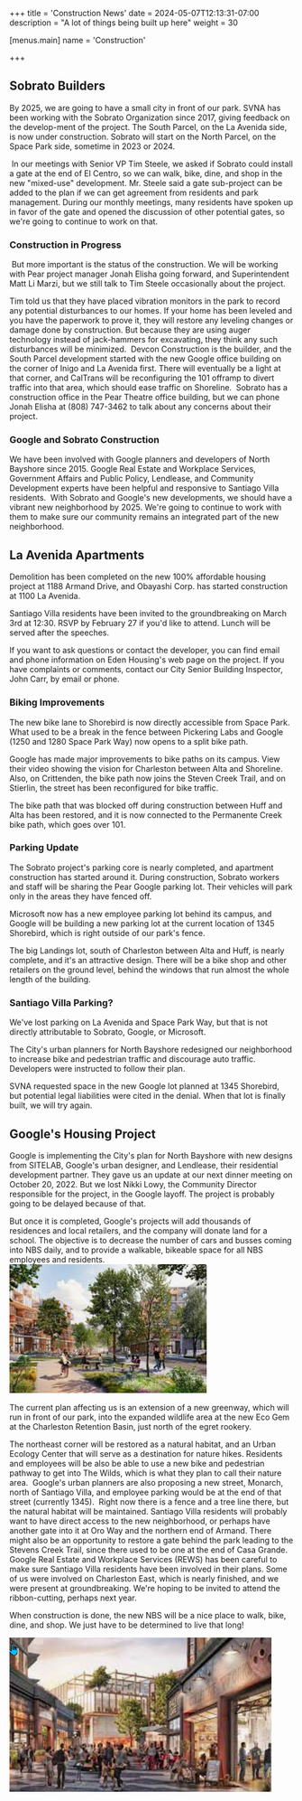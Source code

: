 +++
title = 'Construction News'
date = 2024-05-07T12:13:31-07:00
description = "A lot of things being built up here"
weight = 30

[menus.main]
    name = 'Construction'

+++

## Sobrato Builders

By 2025, we are going to have a small city​ in front of our park. SVNA has been working with the Sobrato Organization since 2017, giving feedback on the develop-ment of the project. The South Parcel, on the La Avenida side, is now under construction. Sobrato will start on the North Parcel, on the Space Park side, sometime in 2023 or 2024.

​
In our meetings with Senior VP Tim Steele, we asked if Sobrato could install a gate at the end of El Centro, so we can walk, bike, dine, and shop in the new "mixed-use" development. Mr. Steele said a gate sub-project can be added to the plan if we can get agreement from residents and park management. During our monthly meetings, many residents have spoken up in favor of the gate and opened the discussion of other potential gates, so we're going to continue to work on that.​

### Construction in Progress

​
But more important is the status of the construction. We will be working with Pear project manager Jonah Elisha going forward, and Superintendent Matt Li Marzi, but we still talk to Tim Steele occasionally about the project.

Tim told us that they have placed vibration monitors in the park to record any potential disturbances to our homes. If your home has been leveled and you have the paperwork to prove it, they will restore any leveling changes or damage done by construction. But because they are using auger technology instead of jack-hammers for excavating, they think any such disturbances will be minimized.
​
Devcon Construction is the builder, and the South Parcel development started with the new Google office building on the corner of Inigo and La Avenida first. There will eventually be a light at that corner, and CalTrans will be reconfiguring the 101 offramp to divert traffic into that area, which should ease traffic on Shoreline.
​
Sobrato has a construction office in the Pear Theatre office building, but we can phone Jonah Elisha at (808) 747-3462 to talk about any concerns about their project.

### Google and Sobrato Construction

We have been involved with Google planners and developers of North Bayshore since 2015. Google Real Estate and Workplace Services, Government Affairs and Public Policy, Lendlease, and Community Development experts have been helpful and responsive to Santiago Villa residents.
​
With Sobrato and Google's new developments, we should have a vibrant new neighborhood by 2025. We're going to continue to work with them to make sure our community remains an integrated part of the new neighborhood.

## La Avenida Apartments

Demolition has been completed on the new 100% affordable housing project at 1188 Armand Drive, and Obayashi Corp. has started construction at 1100 La Avenida.

Santiago Villa residents have been invited to the groundbreaking on March 3rd at 12:30. RSVP by February 27 if you'd like to attend. Lunch will be served after the speeches.

If you want to ask questions or contact the developer, you can find email and phone information on Eden Housing's web page on the project. If you have complaints or comments, contact our City Senior Building Inspector, John Carr, by email or phone.

### Biking Improvements

The new bike lane to Shorebird is now directly accessible from Space Park. What used to be a break in the fence between Pickering Labs and Google (1250 and 1280 Space Park Way) now opens to a split bike path.

Google has made major improvements to bike paths on its campus. View their video showing the vision for Charleston between Alta and Shoreline. Also, on Crittenden, the bike path now joins the Steven Creek Trail, and on Stierlin, the street has been reconfigured for bike traffic.

The bike path that was blocked off during construction between Huff and Alta has been restored, and it is now connected to the Permanente Creek bike path, which goes over 101.

### Parking Update

The Sobrato project's parking core is nearly completed, and apartment construction has started around it. During construction, Sobrato workers and staff will be sharing the Pear Google parking lot. Their vehicles will park only in the areas they have fenced off.

Microsoft now has a new employee parking lot behind its campus, and Google will be building a new parking lot at the current location of 1345 Shorebird, which is right outside of our park's fence.

The big Landings lot, south of Charleston between Alta and Huff, is nearly complete, and it's an attractive design. There will be a bike shop and other retailers on the ground level, behind the windows that run almost the whole length of the building.

### Santiago Villa Parking?

We've lost parking on La Avenida and Space Park Way, but that is not directly attributable to Sobrato, Google, or Microsoft.

The City's urban planners for North Bayshore redesigned our neighborhood to increase bike and pedestrian traffic and discourage auto traffic. Developers were instructed to follow their plan.

SVNA requested space in the new Google lot planned at 1345 Shorebird, but potential legal liabilities were cited in the denial. When that lot is finally built, we will try again.

## Google's Housing Project

Google is implementing the City's plan for North Bayshore with new designs from SITELAB, Google's urban designer, and Lendlease, their residential development partner. They gave us an update at our next dinner meeting on October 20, 2022. But we lost Nikki Lowy, the Community Director responsible for the project, in the Google layoff. The project is probably going to be delayed because of that.

But once it is completed, Google's projects will add thousands of residences and local retailers, and the company will donate land for a school. The objective is to decrease the number of cars and busses coming into NBS daily, and to provide a walkable, bikeable space for all NBS employees and residents.
![North Bayshore mockup render](./Shorebird_apartments.jpg)

The current plan affecting us is an extension of a new greenway, which will run in front of our park, into the expanded wildlife area at the new Eco Gem at the Charleston Retention Basin, just north of the egret rookery.

The northeast corner will be restored as a natural habitat, and an Urban Ecology Center that will serve as a destination for nature hikes. Residents and employees will be also be able to use a new bike and pedestrian pathway to get into The Wilds, which is what they plan to call their nature area.
​
Google's urban planners are also proposing a new street, Monarch, north of Santiago Villa, and employee parking would be at the end of that street (currently 1345).
​
Right now there is a fence and a tree line there, but the natural habitat will be maintained. Santiago Villa residents will probably want to have direct access to the new neighborhood, or perhaps have another gate into it at Oro Way and the northern end of Armand. There might also be an opportunity to restore a gate behind the park leading to the Stevens Creek Trail, since there used to be one at the end of Casa Grande.
​
Google Real Estate and Workplace Services (REWS) has been careful to make sure Santiago Villa residents have been involved in their plans. Some of us were involved on Charleston East, which is nearly finished, and we were present at groundbreaking. We're hoping to be invited to attend the ribbon-cutting, perhaps next year.

When construction is done, the new NBS will be a nice place to walk, bike, dine, and shop. We just have to be determined to live that long!

​![Shorebird retail mockup](./Shorebird_retail.jpg)
